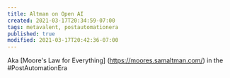 ```yaml
---
title: Altman on Open AI
created: 2021-03-17T20:34:59-07:00
tags: metavalent, postautomationera
published: true
modified: 2021-03-17T20:42:36-07:00
---
```


Aka [Moore's Law for Everything] (https://moores.samaltman.com/) in the #PostAutomationEra
